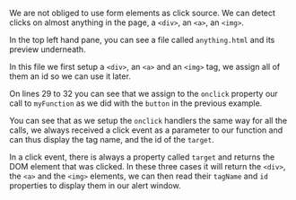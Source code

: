 We are not obliged to use form elements as click source. We can detect clicks on almost anything in the page, a `<div>`, an `<a>`, an `<img>`.

In the top left hand pane, you can see a file called `anything.html` and its preview underneath.

In this file we first setup a `<div>`, an `<a>` and an `<img>` tag, we assign all of them an id so we can use it later.

On lines 29 to 32 you can see that we assign to the `onclick` property our call to `myFunction` as we did with the `button` in the previous example.

You can see that as we setup the `onclick` handlers the same way for all the calls, we always received a click event as a parameter to our function and can thus display the tag name, and the id of the `target`. 

In a click event, there is always a property called `target` and returns the DOM element that was clicked. In these three cases it will return the `<div>`, the `<a>` and the `<img>` elements, we can then read their `tagName` and `id` properties to display them in our alert window.